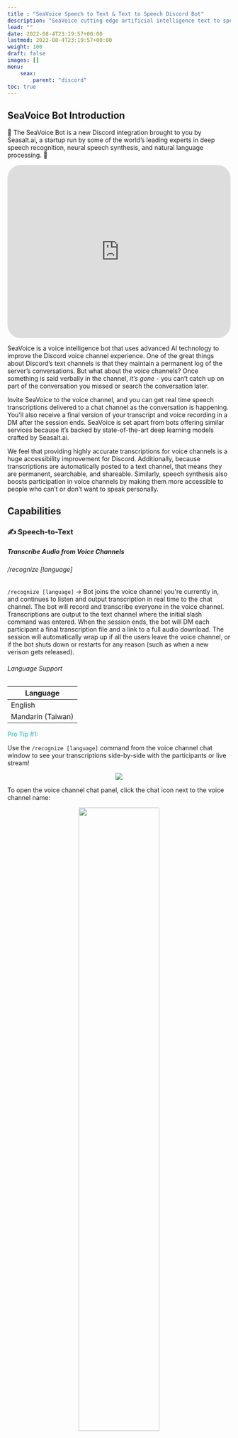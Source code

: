 ```yaml
---
title : "SeaVoice Speech to Text & Text to Speech Discord Bot"
description: "SeaVoice cutting edge artificial intelligence text to speech and speech to text Discord bot documentation"
lead: ""
date: 2022-08-4T23:19:57+00:00
lastmod: 2022-08-4T23:19:57+00:00
weight: 100
draft: false
images: []
menu:
    seax:
        parent: "discord"
toc: true
---
```


## SeaVoice Bot Introduction

🐙 The SeaVoice Bot is a new Discord integration brought to you by Seasalt.ai, a startup run by some of the world’s leading experts in deep speech recognition, neural speech synthesis, and natural language processing. 🐙

   <iframe width="100%" height="10%" src="https://www.youtube.com/embed/00DoeiS3l1Q" title="YouTube video player" frameborder="0" allow="accelerometer; autoplay; clipboard-write; encrypted-media; gyroscope; picture-in-picture" allowfullscreen style="border-radius: 30px;"></iframe>

SeaVoice is a voice intelligence bot that uses advanced AI technology to improve the Discord voice channel experience. One of the great things about Discord’s text channels is that they maintain a permanent log of the server’s conversations. But what about the voice channels? Once something is said verbally in the channel, *it’s gone* - you can’t catch up on part of the conversation you missed or search the conversation later. 

Invite SeaVoice to the voice channel, and you can get real time speech transcriptions delivered to a chat channel as the conversation is happening. You'll also receive a final version of your transcript and voice recording in a DM after the session ends. SeaVoice is set apart from bots offering similar services because it’s backed by state-of-the-art deep learning models crafted by Seasalt.ai.

We feel that providing highly accurate transcriptions for voice channels is a huge accessibility improvement for Discord. Additionally, because transcriptions are automatically posted to a text channel, that means they are permanent, searchable, and shareable. Similarly, speech synthesis also boosts participation in voice channels by making them more accessible to people who can’t or don’t want to speak personally.

## Capabilities

### ✍️ Speech-to-Text
##### Transcribe Audio from Voice Channels

###### /recognize [language]

`/recognize [language]` -> Bot joins the voice channel you're currently in, and continues to listen and output transcription in real time to the chat channel. The bot will record and transcribe everyone in the voice channel. Transcriptions are output to the text channel where the initial slash command was entered. When the session ends, the bot will DM each participant a final transcription file and a link to a full audio download. The session will automatically wrap up if all the users leave the voice channel, or if the bot shuts down or restarts for any reason (such as when a new verison gets released).

###### Language Support

| Language          |
| ----------------- |
| English           |
| Mandarin (Taiwan) |

<p style="color:#19b6c0">Pro Tip #1:</p>

Use the `/recognize [language]` command from the voice channel chat window to see your transcriptions side-by-side with the participants or live stream!

<center>
<img src="/images/discord/voice-chat-side-by-side.png"/>
</center>

To open the voice channel chat panel, click the chat icon next to the voice channel name:

<center>
<img width="60%" src="/images/discord/voice-chat-channel.png">
</center>

<p style="color:#19b6c0">Pro Tip #2:</p>

If you want to temporarily stop the bot from listening to you (like pausing the session), you can right-click on the bot in the voice channel and check `Deafen Server`. This will prevent any audio data from being sent to the bot until it is un-checked. This way, you can pause the transcription and then pick your session back up when you're ready without having to stop and start a new one!

<center>
<img width="60%" src="/images/discord/deafen_bot.JPG">
</center>

###### /stop

`/stop` -> Bot stops listening and leaves the voice channel. Upon running the stop command, each participant will recieve a DM with the full transcription and audio files.

### 🗣 Text-to-Speech
#### Synthesize Speech from Chat to Voice Channel 

Seasalt.ai also excels at speech synthesis. We offer a text-to-speech command, which allows users to type in a chat channel and have audio synthesized and played in a particular voice channel for them.

###### /speak [voice] [text]
To use this command, you should already be in a voice channel. In any text channel, type the `/speak` slash command and then specify which `voice` you would like to use, and enter the `text` that you would like synthesized. You can see the available voices below:

| Name      | Sex | Language          |
| --------- | --- | ----------------- |
| Orca      | M   | American English  |
| Narwhal   | M   | British English   |
| Angelfish | F   | American English  |
| Starfish  | F   | Mandarin (Taiwan) |
| Dolphin   | F   | Mandarin (Taiwan) |

### 🎙️ Record & Download
#### Export Audio from Voice Channels
Users are able to download their transcriptions and full audio recordings to a file.

When the STT session ends, the bot will DM each participant a final transcription file and a link to a full audio download. To download the audio, follow the link and then right click in the web browser and select "Save as...".

<center>
<img src="/images/discord/post-stt-direct-message.png">
</center>

In the future we may offer downloads for different file types. Particularly, we plan to offer transcriptions in close-caption format so that they can be aligned with audio or video and used as subtitles.

## Language Support
Currently our text-to-speech and speech-to-text models support English and Taiwanese Mandarin. However, we're always working on creating new language models and improving our existing ones. We're working on new models for Vietnamese, Spanish, French, and more! We'd love to hear which languages you're most eager to use.

## Why SeaVoice?

#### 🎯 Cutting-edge Accuracy
Speech techonology is our specialty. We create our own models in-house using state of the art deep learning neural network algorithms.

#### ⏱️ Real-time Transcription and Synthesis
Real-time speed is essential when you're dealing with live conversation. We guarantee you'll never fall behind in a conversation because of slow transcription speeds.

#### 📂 Downloadable Transcription and Audio Files
Not only can you watch your transcriptions in real-time, but you can download them and save them for future use! Your voice-based conversations just became permanent, searchable, and shareable. Because all our transcriptions come with timestamps, you can even use them as subtitles.

## Add SeaVoice to Your Server

Adding the SeaVoice bot to your server is easy! Simply click the invite link, verify your credentials with Discord, and then choose which server to add the bot to.

<div class="row justify-content-center">
    <div class="col-lg-9 col-xl-8 text-center">
        <p class="lead"></p>
        <a class="btn btn-primary btn-lg px-4 mb-2" href="https://discord.com/api/oauth2/authorize?client_id=1001955060210749492&permissions=2184436736&scope=bot%20applications.commands" role="button">Invite SeaVoice</a>
    </div>
</div>

## Support

Join our official Discord server! We'd love to chat and find out how we can improve our bot. Our bot is in *active development* - please let us know if you find any bugs, have ideas for new features, or want to provide any feedback!

<div class="row justify-content-center">
    <iframe src="https://discordapp.com/widget?id=919037515514654721&theme=dark" width="350" height="500" allowtransparency="true" frameborder="0" sandbox="allow-popups allow-popups-to-escape-sandbox allow-same-origin allow-scripts"></iframe>
</div>  

### Also see our page on Top.gg!

<center>
    <div class="row justify-content-center">
        <a href="https://top.gg/bot/1001955060210749492">
            <img src="https://top.gg/api/widget/1001955060210749492.svg">
        </a>
    </div>
</center>